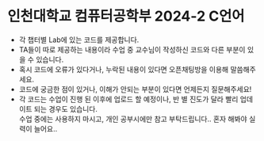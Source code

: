# 인천대학교 컴퓨터공학부 2024-2 C언어 

- 각 챕터별 Lab에 있는 코드를 제공합니다.
- TA들이 따로 제공하는 내용이라 수업 중 교수님이 작성하신 코드와 다른 부분이 있을 수 있습니다. 
- 혹시 코드에 오류가 있다거나, 누락된 내용이 있다면 오픈채팅방을 이용해 말씀해주세요.
- 코드에 궁금한 점이 있거나, 이해가 안되는 부분이 있다면 언제든지 질문해주세요!
- 각 코드는 수업이 진행 된 이후에 업로드 할 예정이나, 반 별 진도가 달라 빨리 업데이트 되는 경우도 있습니다. <br/> 수업 중에는 사용하지 마시고, 개인 공부시에만 참고 부탁드립니다.. 혼자 해봐야 실력이 늘어요..
